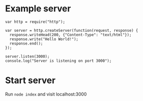 # Example server

```
var http = require("http");

var server = http.createServer(function(request, response) {
  response.writeHead(200, {"Content-Type": "text/html"});
  response.write("Hello World!");
  response.end();
});

server.listen(3000);
console.log("Server is listening on port 3000");
```

# Start server
Run `node index` and visit localhost:3000